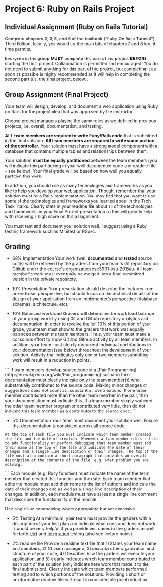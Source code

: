 # Project 6: Ruby on Rails Project

## Individual Assignment (Ruby on Rails Tutorial)

Complete chapters 2, 3, 5, and 6 of the textbook ("Ruby On Rails Tutorial"), Third Edition. Ideally, you would try the main bits of chapters 7 and 8 too, if time permits.

Everyone in the group **MUST** complete this part of the project **BEFORE** starting the final project. Collaboration is permitted and encouraged! You do not need to submit anything for this part of the project, but completing it as soon as possible is highly recommended as it will help in completing the second part (i.e. the final project, below).

## Group Assignment (Final Project)

Your team will design, develop, and document a web application using Ruby on Rails for the project idea that was approved by the instructor.

Choose project managers playing the same roles as we defined in previous projects, i.e. overall, documentation, and testing.

**ALL team members are required to write Ruby/Rails code** that is submitted in the final solution. **All team members are required to write some portion of the controller.** Your solution must have a strong model component with a database that contains multiple tables and relationships between them.

Your solution **must be equally partitioned** between the team members (you will indicate this partitioning in your well documented code and readme file - see below). Your final grade will be based on how well you equally partition this work.

In addition, you should use as many technologies and frameworks as you like to help you develop your web application. Though, remember that your solution must be a Rails implementation. You may find that you want to use some of the technologies and frameworks you learned about in the Tech Task 1 talks. Clearly state in your readme file about all of the technologies and frameworks in your Final Project presentation as this will greatly help with receiving a high score on this assignment.


You must test and document your solution well. I suggest using a Ruby testing framework such as Minitest or RSpec.

## Grading

* 68% Implementation
Your work (well **documented** and **tested** source code) will be retrieved by the graders from your team's Git repository on Github under the course's organization cse3901-osu-2015au. All team member's work must eventually be merged into a final committed version in the private repository.

* 10% Presentation
Your presentation should describe the features from an end-user perspective, but should focus on the technical details of the design of your application from an implementer's perspective (database schemas, architecture, etc).

* 10% Balanced work load
Graders will determine the work load balance of your group work by using Git and Github repository analytics and documentation. In order to receive the full 10% of this portion of your grade, your team must show to the graders that work was equally balanced between the team members. Thus, your team must make a conscious effort to show Git and Github activity by all team members. In addition, your team must clearly document individual contributions in your documentation (see below) throughout the development of your solution. Activity that indicates only one or two members submitting work will result in a reduction in points.
<p></p>
```
If team members develop source code in a [Pair Programming](http://en.wikipedia.org/wiki/Pair_programming) scenario then documentation must clearly indicate only the team member(s) who substantially contributed to the source code. Making minor changes or suggestions does not count as _substantial_ contributions. If one team member contributed more than the other team member in the pair, then your documentation must indicate this. If a team member simply watched the other team member program or contributed very little, then do not indicate this team member as a contributor to the source code.
```

* 5% Documentation
Your team must document your solution well. Ensure that documentation is consistent across all source code.
```
At the top of each file you must indicate which team member created the file and the date of creation. Whenever a team member edits a file to add functionality or perform debugging that team member must add their name at the top of the file and indicate the date of their changes and a single line description of their changes. The top of the file must also contain a short paragraph that provides an overall description of the contents of the file, e.g. what problem you are solving.
```
<p></p>
```
Each module (e.g. Ruby function) must indicate the name of the team member that created that function and the date. Each team member that edits the module must add their name to the list of authors and indicate the date of their changes and as well as a single line description of their changes. In addition, each module must have at least a single line comment that describes the functionality of the module.
```
<p></p>
Use single line commenting where appropriate but not excessive.

* 5% Testing
At a minimum, your team must provide the graders with a description of your test plan and indicate what does and does not work. It would be very helpful if you provide test cases to the graders as well for both [Unit](http://en.wikipedia.org/wiki/Unit_testing) and [Integration](http://en.wikipedia.org/wiki/Integration_testing) testing (also see lecture notes).

* 2% readme file
Provide a readme text file that 1) States your team name and members, 2) Chosen managers, 3) describes the organization and structure of your code, 4) Describes how the graders will execute your application, and 5) clearly indicates which team member contributed to each part of the solution (only indicate here work that made it to the final submission). Clearly indicate which team members performed testing and to which portions of the solutions. Providing a short or uninformative readme file will result in considerable point reduction.
